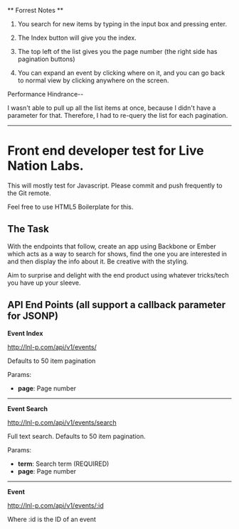 ** Forrest Notes **

1) You search for new items by typing in the input box and pressing enter. 

2) The Index button will give you the index.

3) The top left of the list gives you the page number (the right side has pagination buttons)

4) You can expand an event by clicking where on it, and you can go back to normal view by clicking anywhere on the screen.


Performance Hindrance--

  I wasn't able to pull up all the list items at once, because I didn't have a parameter for that. 
  Therefore, I had to re-query the list for each pagination. 


------------------------------------------------------------------------------------------------

Front end developer test for Live Nation Labs.
==============================================

This will mostly test for Javascript. Please commit and push frequently to the Git remote.

Feel free to use HTML5 Boilerplate for this.

The Task
--------

With the endpoints that follow, create an app using Backbone or Ember which acts as a way to search for shows, find the one you are interested in and then display the info about it. Be creative with the styling.

Aim to surprise and delight with the end product using whatever tricks/tech you have up your sleeve.

API End Points (all support a callback parameter for JSONP)
-----------------------------------------------------------

**Event Index**

http://lnl-p.com/api/v1/events/

Defaults to 50 item pagination

Params:

* **page**: Page number

***

**Event Search**

http://lnl-p.com/api/v1/events/search

Full text search. Defaults to 50 item pagination.

Params:

* **term**: Search term (REQUIRED)
* **page**: Page number

***

**Event**

http://lnl-p.com/api/v1/events/:id

Where :id is the ID of an event